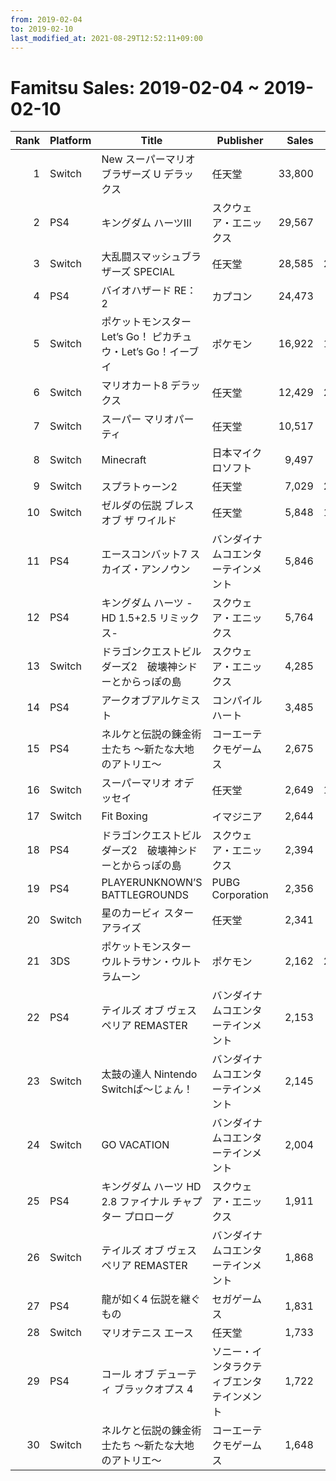 ```yaml
---
from: 2019-02-04
to: 2019-02-10
last_modified_at: 2021-08-29T12:52:11+09:00
---
```

# Famitsu Sales: 2019-02-04 ~ 2019-02-10
| Rank | Platform | Title | Publisher | Sales | Total | Rate | New |
| -: | -- | -- | -- | -: | -: | -: | -- |
| 1 | Switch | New スーパーマリオブラザーズ U デラックス | 任天堂 | 33,800 | 415,269 | 20% |  |
| 2 | PS4 | キングダム ハーツIII | スクウェア・エニックス | 29,567 | 751,768 | 20% |  |
| 3 | Switch | 大乱闘スマッシュブラザーズ SPECIAL | 任天堂 | 28,585 | 2,836,502 | 20% |  |
| 4 | PS4 | バイオハザード RE：2 | カプコン | 24,473 | 348,552 | 20% |  |
| 5 | Switch | ポケットモンスター Let’s Go！ ピカチュウ・Let’s Go！イーブイ | ポケモン | 16,922 | 1,400,683 | 20% |  |
| 6 | Switch | マリオカート8 デラックス | 任天堂 | 12,429 | 2,165,078 | 20% |  |
| 7 | Switch | スーパー マリオパーティ | 任天堂 | 10,517 | 933,669 | 20% |  |
| 8 | Switch | Minecraft | 日本マイクロソフト | 9,497 | 631,107 | 20% |  |
| 9 | Switch | スプラトゥーン2 | 任天堂 | 7,029 | 2,967,956 | 20% |  |
| 10 | Switch | ゼルダの伝説 ブレス オブ ザ ワイルド | 任天堂 | 5,848 | 1,232,231 | 20% |  |
| 11 | PS4 | エースコンバット7 スカイズ・アンノウン | バンダイナムコエンターテインメント | 5,846 | 200,531 | 20% |  |
| 12 | PS4 | キングダム ハーツ -HD 1.5+2.5 リミックス- | スクウェア・エニックス | 5,764 | 266,752 | 20% |  |
| 13 | Switch | ドラゴンクエストビルダーズ2　破壊神シドーとからっぽの島 | スクウェア・エニックス | 4,285 | 243,296 | 20% |  |
| 14 | PS4 | アークオブアルケミスト | コンパイルハート | 3,485 | 3,485 | 80% | **New** |
| 15 | PS4 | ネルケと伝説の錬金術士たち 〜新たな大地のアトリエ〜 | コーエーテクモゲームス | 2,675 | 20,060 | 40% |  |
| 16 | Switch | スーパーマリオ オデッセイ | 任天堂 | 2,649 | 1,934,680 | 20% |  |
| 17 | Switch | Fit Boxing | イマジニア | 2,644 | 20,940 | 40% |  |
| 18 | PS4 | ドラゴンクエストビルダーズ2　破壊神シドーとからっぽの島 | スクウェア・エニックス | 2,394 | 216,420 | 20% |  |
| 19 | PS4 | PLAYERUNKNOWN’S BATTLEGROUNDS | PUBG Corporation | 2,356 | 15,734 | 40% |  |
| 20 | Switch | 星のカービィ スターアライズ | 任天堂 | 2,341 | 690,593 | 20% |  |
| 21 | 3DS | ポケットモンスター ウルトラサン・ウルトラムーン | ポケモン | 2,162 | 2,452,945 | 20% |  |
| 22 | PS4 | テイルズ オブ ヴェスペリア REMASTER | バンダイナムコエンターテインメント | 2,153 | 56,427 | 20% |  |
| 23 | Switch | 太鼓の達人 Nintendo Switchば〜じょん！ | バンダイナムコエンターテインメント | 2,145 | 301,901 | 20% |  |
| 24 | Switch | GO VACATION | バンダイナムコエンターテインメント | 2,004 | 57,220 | 40% |  |
| 25 | PS4 | キングダム ハーツ HD 2.8 ファイナル チャプター プロローグ | スクウェア・エニックス | 1,911 | 217,753 | 20% |  |
| 26 | Switch | テイルズ オブ ヴェスペリア REMASTER | バンダイナムコエンターテインメント | 1,868 | 32,495 | 20% |  |
| 27 | PS4 | 龍が如く4 伝説を継ぐもの | セガゲームス | 1,831 | 27,549 | 40% |  |
| 28 | Switch | マリオテニス エース | 任天堂 | 1,733 | 396,436 | 20% |  |
| 29 | PS4 | コール オブ デューティ ブラックオプス 4 | ソニー・インタラクティブエンタテインメント | 1,722 | 501,487 | 20% |  |
| 30 | Switch | ネルケと伝説の錬金術士たち 〜新たな大地のアトリエ〜 | コーエーテクモゲームス | 1,648 | 9,654 | 40% |  |

